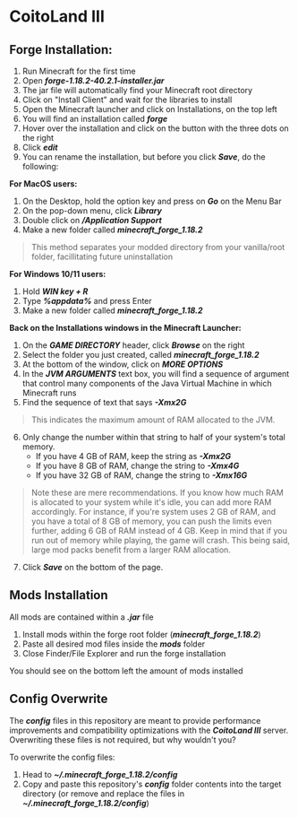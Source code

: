 # CoitoLand III

## Forge Installation:

1.  Run Minecraft for the first time
2.  Open ***forge-1.18.2-40.2.1-installer.jar***
3.  The jar file will automatically find your Minecraft root directory
4.  Click on "Install Client" and wait for the libraries to install
5.  Open the Minecraft launcher and click on Installations, on the top left
6.  You will find an installation called ***forge***
7.  Hover over the installation and click on the button with the three dots on the right
8.  Click ***edit***
9.  You can rename the installation, but before you click ***Save***, do the following:

**For MacOS users:**
1.  On the Desktop, hold the option key and press on ***Go*** on the Menu Bar
2.  On the pop-down menu, click ***Library***
3.  Double click on ***/Application Support***
4.  Make a new folder called ***minecraft_forge_1.18.2***
> This method separates your modded directory from your vanilla/root folder, facillitating future uninstallation

**For Windows 10/11 users:**
1.  Hold ***WIN key + R***
2.  Type ***%appdata%*** and press Enter
3.  Make a new folder called ***minecraft_forge_1.18.2***

**Back on the Installations windows in the Minecraft Launcher:**
1.  On the ***GAME DIRECTORY*** header, click ***Browse*** on the right
2.	Select the folder you just created, called ***minecraft_forge_1.18.2***
3.	At the bottom of the window, click on ***MORE OPTIONS***
4.	In the ***JVM ARGUMENTS*** text box, you will find a sequence of argument that control many components of the Java Virtual Machine in which Minecraft runs
5.	Find the sequence of text that says ***-Xmx2G***
> This indicates the maximum amount of RAM allocated to the JVM.
6.	Only change the number within that string to half of your system's total memory.
    + If you have 4 GB of RAM, keep the string as ***-Xmx2G***
    + If you have 8 GB of RAM, change the string to ***-Xmx4G***
    + If you have 32 GB of RAM, change the string to ***-Xmx16G***	

> Note these are mere recommendations. If you know how much RAM is allocated to your system while it's idle,
you can add more RAM accordingly. For instance, if you're system uses 2 GB of RAM, and you have a total of 8 GB of memory,
you can push the limits even further, adding 6 GB of RAM instead of 4 GB. Keep in mind that if you run out of memory while playing,
the game will crash. This being said, large mod packs benefit from a larger RAM allocation.
7.  Click ***Save*** on the bottom of the page.

## Mods Installation

All mods are contained within a ***.jar*** file

1. Install mods within the forge root folder (***minecraft_forge_1.18.2***)
2. Paste all desired mod files inside the ***mods*** folder
3. Close Finder/File Explorer and run the forge installation

You should see on the bottom left the amount of mods installed

## Config Overwrite
The ***config*** files in this repository are meant to provide performance improvements and compatibility optimizations with the ***CoitoLand III*** server. Overwriting these files is not required, but why wouldn't you?

To overwrite the config files:
1.  Head to ***~/.minecraft_forge_1.18.2/config***
2.  Copy and paste this repository's ***config*** folder contents into the target directory (or remove and replace the files in ***~/.minecraft_forge_1.18.2/config***)
